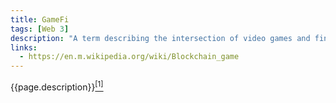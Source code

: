 ```yaml
---
title: GameFi
tags: [Web 3]
description: "A term describing the intersection of video games and financing, typically backed by blockchain currency"
links:
  - https://en.m.wikipedia.org/wiki/Blockchain_game
---
```


{{page.description}}[<sup>[1]</sup>]({{page.links[0]}})